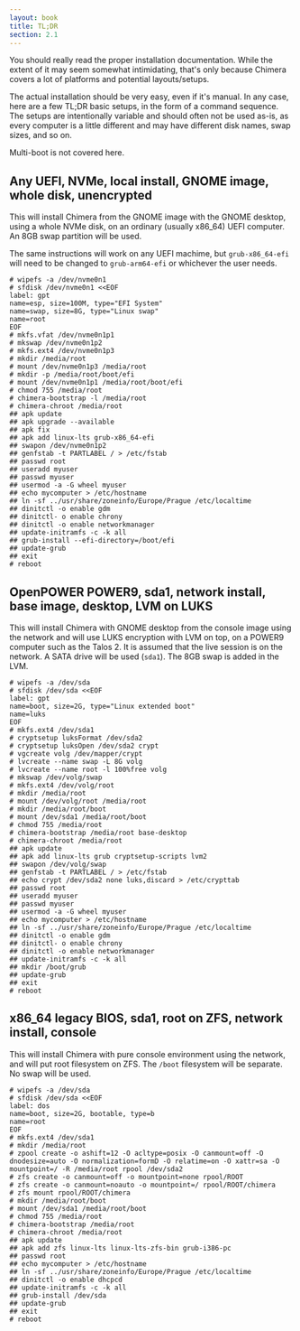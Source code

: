 ```yaml
---
layout: book
title: TL;DR
section: 2.1
---
```


You should really read the proper installation documentation. While the
extent of it may seem somewhat intimidating, that's only because Chimera
covers a lot of platforms and potential layouts/setups.

The actual installation should be very easy, even if it's manual. In any
case, here are a few TL;DR basic setups, in the form of a command sequence.
The setups are intentionally variable and should often not be used as-is,
as every computer is a little different and may have different disk names,
swap sizes, and so on.

Multi-boot is not covered here.

## Any UEFI, NVMe, local install, GNOME image, whole disk, unencrypted

This will install Chimera from the GNOME image with the GNOME desktop,
using a whole NVMe disk, on an ordinary (usually x86_64) UEFI computer.
An 8GB swap partition will be used.

The same instructions will work on any UEFI machime, but `grub-x86_64-efi`
will need to be changed to `grub-arm64-efi` or whichever the user needs.

```
# wipefs -a /dev/nvme0n1
# sfdisk /dev/nvme0n1 <<EOF
label: gpt
name=esp, size=100M, type="EFI System"
name=swap, size=8G, type="Linux swap"
name=root
EOF
# mkfs.vfat /dev/nvme0n1p1
# mkswap /dev/nvme0n1p2
# mkfs.ext4 /dev/nvme0n1p3
# mkdir /media/root
# mount /dev/nvme0n1p3 /media/root
# mkdir -p /media/root/boot/efi
# mount /dev/nvme0n1p1 /media/root/boot/efi
# chmod 755 /media/root
# chimera-bootstrap -l /media/root
# chimera-chroot /media/root
## apk update
## apk upgrade --available
## apk fix
## apk add linux-lts grub-x86_64-efi
## swapon /dev/nvme0n1p2
## genfstab -t PARTLABEL / > /etc/fstab
## passwd root
## useradd myuser
## passwd myuser
## usermod -a -G wheel myuser
## echo mycomputer > /etc/hostname
## ln -sf ../usr/share/zoneinfo/Europe/Prague /etc/localtime
## dinitctl -o enable gdm
## dinitctl- o enable chrony
## dinitctl -o enable networkmanager
## update-initramfs -c -k all
## grub-install --efi-directory=/boot/efi
## update-grub
## exit
# reboot
```

## OpenPOWER POWER9, sda1, network install, base image, desktop, LVM on LUKS

This will install Chimera with GNOME desktop from the console image using
the network and will use LUKS encryption with LVM on top, on a POWER9 computer
such as the Talos 2. It is assumed that the live session is on the network.
A SATA drive will be used (`sda1`). The 8GB swap is added in the LVM.

```
# wipefs -a /dev/sda
# sfdisk /dev/sda <<EOF
label: gpt
name=boot, size=2G, type="Linux extended boot"
name=luks
EOF
# mkfs.ext4 /dev/sda1
# cryptsetup luksFormat /dev/sda2
# cryptsetup luksOpen /dev/sda2 crypt
# vgcreate volg /dev/mapper/crypt
# lvcreate --name swap -L 8G volg
# lvcreate --name root -l 100%free volg
# mkswap /dev/volg/swap
# mkfs.ext4 /dev/volg/root
# mkdir /media/root
# mount /dev/volg/root /media/root
# mkdir /media/root/boot
# mount /dev/sda1 /media/root/boot
# chmod 755 /media/root
# chimera-bootstrap /media/root base-desktop
# chimera-chroot /media/root
## apk update
## apk add linux-lts grub cryptsetup-scripts lvm2
## swapon /dev/volg/swap
## genfstab -t PARTLABEL / > /etc/fstab
## echo crypt /dev/sda2 none luks,discard > /etc/crypttab
## passwd root
## useradd myuser
## passwd myuser
## usermod -a -G wheel myuser
## echo mycomputer > /etc/hostname
## ln -sf ../usr/share/zoneinfo/Europe/Prague /etc/localtime
## dinitctl -o enable gdm
## dinitctl- o enable chrony
## dinitctl -o enable networkmanager
## update-initramfs -c -k all
## mkdir /boot/grub
## update-grub
## exit
# reboot
```

## x86_64 legacy BIOS, sda1, root on ZFS, network install, console

This will install Chimera with pure console environment using the network,
and will put root filesystem on ZFS. The `/boot` filesystem will be separate.
No swap will be used.

```
# wipefs -a /dev/sda
# sfdisk /dev/sda <<EOF
label: dos
name=boot, size=2G, bootable, type=b
name=root
EOF
# mkfs.ext4 /dev/sda1
# mkdir /media/root
# zpool create -o ashift=12 -O acltype=posix -O canmount=off -O dnodesize=auto -O normalization=formD -O relatime=on -O xattr=sa -O mountpoint=/ -R /media/root rpool /dev/sda2
# zfs create -o canmount=off -o mountpoint=none rpool/ROOT
# zfs create -o canmount=noauto -o mountpoint=/ rpool/ROOT/chimera
# zfs mount rpool/ROOT/chimera
# mkdir /media/root/boot
# mount /dev/sda1 /media/root/boot
# chmod 755 /media/root
# chimera-bootstrap /media/root
# chimera-chroot /media/root
## apk update
## apk add zfs linux-lts linux-lts-zfs-bin grub-i386-pc
## passwd root
## echo mycomputer > /etc/hostname
## ln -sf ../usr/share/zoneinfo/Europe/Prague /etc/localtime
## dinitctl -o enable dhcpcd
## update-initramfs -c -k all
## grub-install /dev/sda
## update-grub
## exit
# reboot
```

